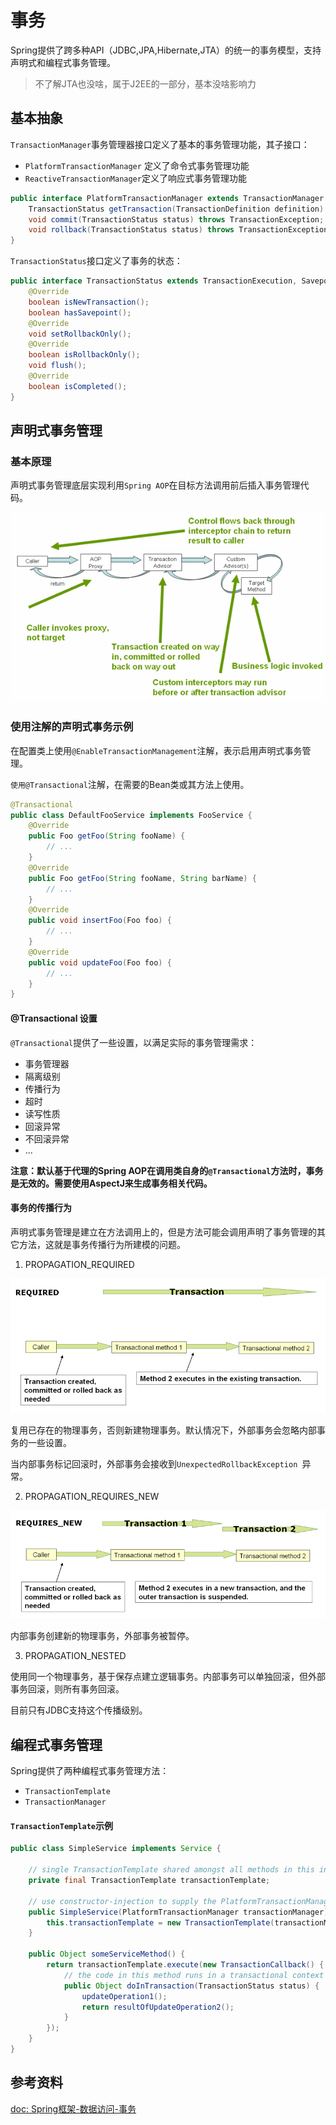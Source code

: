 # 事务

Spring提供了跨多种API（JDBC,JPA,Hibernate,JTA）的统一的事务模型，支持声明式和编程式事务管理。

> 不了解JTA也没啥，属于J2EE的一部分，基本没啥影响力

## 基本抽象

`TransactionManager`事务管理器接口定义了基本的事务管理功能，其子接口：

- `PlatformTransactionManager` 定义了命令式事务管理功能
- `ReactiveTransactionManager`定义了响应式事务管理功能

```java
public interface PlatformTransactionManager extends TransactionManager {
	TransactionStatus getTransaction(TransactionDefinition definition) throws TransactionException;
	void commit(TransactionStatus status) throws TransactionException;
	void rollback(TransactionStatus status) throws TransactionException;
}
```

`TransactionStatus`接口定义了事务的状态：

```java
public interface TransactionStatus extends TransactionExecution, SavepointManager, Flushable {
	@Override
	boolean isNewTransaction();
	boolean hasSavepoint();
	@Override
	void setRollbackOnly();
	@Override
	boolean isRollbackOnly();
	void flush();
	@Override
	boolean isCompleted();
}
```

## 声明式事务管理

### 基本原理

声明式事务管理底层实现利用`Spring AOP`在目标方法调用前后插入事务管理代码。

![](../_images/Pasted%20image%2020231207221058.png)

### 使用注解的声明式事务示例

在配置类上使用`@EnableTransactionManagement`注解，表示启用声明式事务管理。

`使用@Transactional`注解，在需要的Bean类或其方法上使用。

```java
@Transactional
public class DefaultFooService implements FooService {
	@Override
	public Foo getFoo(String fooName) {
		// ...
	}
	@Override
	public Foo getFoo(String fooName, String barName) {
		// ...
	}
	@Override
	public void insertFoo(Foo foo) {
		// ...
	}
	@Override
	public void updateFoo(Foo foo) {
		// ...
	}
}
```

#### @Transactional 设置

`@Transactional`提供了一些设置，以满足实际的事务管理需求：

- 事务管理器
- 隔离级别
- 传播行为
- 超时
- 读写性质
- 回滚异常
- 不回滚异常
- ...

**注意：默认基于代理的Spring AOP在调用类自身的`@Transactional`方法时，事务是无效的。需要使用AspectJ来生成事务相关代码。**

#### 事务的传播行为

声明式事务管理是建立在方法调用上的，但是方法可能会调用声明了事务管理的其它方法，这就是事务传播行为所建模的问题。

1. PROPAGATION_REQUIRED

![](../_images/Pasted%20image%2020231207222057.png)

复用已存在的物理事务，否则新建物理事务。默认情况下，外部事务会忽略内部事务的一些设置。

当内部事务标记回滚时，外部事务会接收到`UnexpectedRollbackException `异常。

2. PROPAGATION_REQUIRES_NEW

![](../_images/Pasted%20image%2020231207222545.png)

内部事务创建新的物理事务，外部事务被暂停。

3. PROPAGATION_NESTED

使用同一个物理事务，基于保存点建立逻辑事务。内部事务可以单独回滚，但外部事务回滚，则所有事务回滚。

目前只有JDBC支持这个传播级别。

## 编程式事务管理

Spring提供了两种编程式事务管理方法：

- `TransactionTemplate`
- `TransactionManager`

#### `TransactionTemplate`示例

```java
public class SimpleService implements Service {

	// single TransactionTemplate shared amongst all methods in this instance
	private final TransactionTemplate transactionTemplate;

	// use constructor-injection to supply the PlatformTransactionManager
	public SimpleService(PlatformTransactionManager transactionManager) {
		this.transactionTemplate = new TransactionTemplate(transactionManager);
	}

	public Object someServiceMethod() {
		return transactionTemplate.execute(new TransactionCallback() {
			// the code in this method runs in a transactional context
			public Object doInTransaction(TransactionStatus status) {
				updateOperation1();
				return resultOfUpdateOperation2();
			}
		});
	}
}
```

## 参考资料

[doc: Spring框架-数据访问-事务](https://docs.spring.io/spring-framework/reference/data-access/transaction.html)
